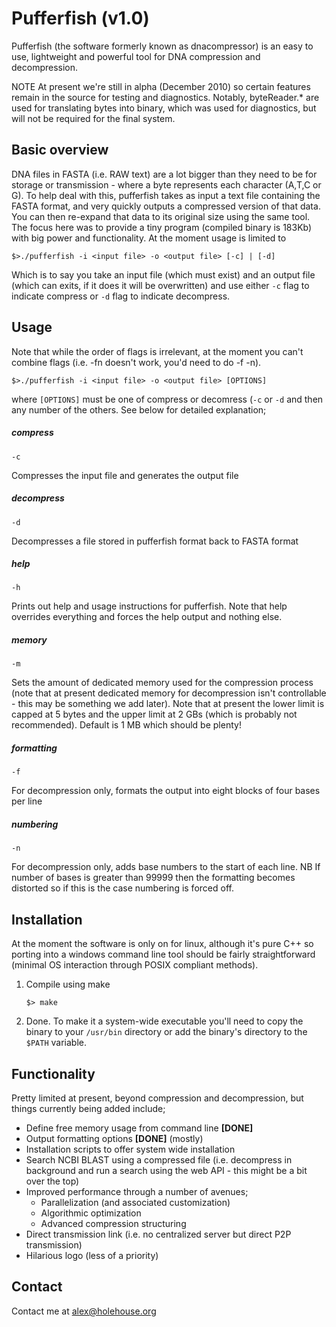 # Pufferfish (v1.0)

Pufferfish (the software formerly known as dnacompressor) is an easy to use, lightweight and powerful tool for DNA compression and decompression.

NOTE
At present we're still in alpha (December 2010) so certain features remain in the source for testing and diagnostics. Notably, byteReader.* are used for translating bytes into binary, which was used for diagnostics, but will not be required for the final system.


## Basic overview

DNA files in FASTA (i.e. RAW text) are a lot bigger than they need to be for storage or transmission - where a byte represents each character (A,T,C or G). To help deal with this, pufferfish takes as input a text file containing the FASTA format, and very quickly outputs a compressed version of that data.
You can then re-expand that data to its original size using the same tool. The focus here was to provide a tiny program (compiled binary is 183Kb) with big power and functionality.
At the moment usage is limited to

    $>./pufferfish -i <input file> -o <output file> [-c] | [-d]
    
Which is to say you take an input file (which must exist) and an output file (which can exits, if it does it will be overwritten) and use either `-c` flag to indicate compress or `-d` flag to indicate decompress.

## Usage

Note that while the order of flags is irrelevant, at the moment you can't combine flags (i.e. -fn doesn't work, you'd need to do -f -n).

    $>./pufferfish -i <input file> -o <output file> [OPTIONS]
    
where `[OPTIONS]` must be one of compress or decomress (`-c` or `-d` and then any number of the others. See below for detailed explanation;

##### compress
    -c
Compresses the input file and generates the output file

##### decompress
    -d
Decompresses a file stored in pufferfish format back to FASTA format

##### help
    -h 
Prints out help and usage instructions for pufferfish. Note that help overrides everything and forces the help output and nothing else.

##### memory
    -m
Sets the amount of dedicated memory used for the compression process (note that at present dedicated memory for decompression isn't controllable - this may be something we add later).
Note that at present the lower limit is capped at 5 bytes and the upper limit at 2 GBs (which is probably not recommended). Default is 1 MB which should be plenty!

##### formatting
    -f
For decompression only, formats the output into eight blocks of four bases per line

##### numbering
    -n
For decompression only, adds base numbers to the start of each line. NB If number of bases is greater than 99999 then the formatting becomes distorted so if this is the case numbering is forced off.



## Installation
At the moment the software is only on for linux, although it's pure C++ so porting into a windows command line tool should be fairly straightforward (minimal OS interaction through POSIX compliant methods).

1. Compile using make



     `$> make`
    
2. Done. To make it a system-wide executable you'll need to copy the binary to your `/usr/bin` directory or add the binary's directory to the `$PATH` variable. 

## Functionality
Pretty limited at present, beyond compression and decompression, but things currently being added include;

* Define free memory usage from command line **[DONE]**
* Output formatting options **[DONE]** (mostly)
* Installation scripts to offer system wide installation
* Search NCBI BLAST using a compressed file (i.e. decompress in background and run a search using the web API - this might be a bit over the top)
* Improved performance through a number of avenues;
    * Parallelization (and associated customization)
    * Algorithmic optimization
    * Advanced compression structuring
* Direct transmission link (i.e. no centralized server but direct P2P transmission)
* Hilarious logo (less of a priority)

## Contact
Contact me at alex@holehouse.org
